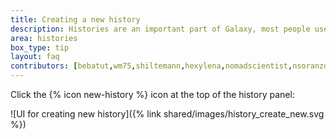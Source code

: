 ```yaml
---
title: Creating a new history
description: Histories are an important part of Galaxy, most people use a new history for every new analysis. Always make sure to give your histories good names, so you can easily find your results back later.
area: histories
box_type: tip
layout: faq
contributors: [bebatut,wm75,shiltemann,hexylena,nomadscientist,nsoranzo,nekrut]
---
```


Click the {% icon new-history %} icon at the top of the history panel:

![UI for creating new history]({% link shared/images/history_create_new.svg %})


